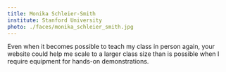 ```yaml
---
title: Monika Schleier-Smith
institute: Stanford University
photo: ./faces/monika_schleier_smith.jpg
---
```

Even when it becomes possible to teach my class in person again, your website could help me scale to a larger class size than is possible when I require equipment for hands-on demonstrations.
